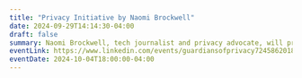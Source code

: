 ```yaml
---
title: "Privacy Initiative by Naomi Brockwell"
date: 2024-09-29T14:14:30-04:00
draft: false
summary: Naomi Brockwell, tech journalist and privacy advocate, will present on the importance of privacy and lead a discussion on how we can effectively push privacy forward and get more people to care. We’ll brainstorm impactful ideas and share resources to support each other’s efforts.
eventLink: https://www.linkedin.com/events/guardiansofprivacy7245862018904129537/
eventDate: 2024-10-04T18:00:00-04:00
---
```

